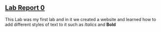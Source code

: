 


## [Lab Report 0](lab-report-1-week-0.html)

This Lab was my first lab and in it we created a website and learned how to add different styles of text to it such as *Italics* and **Bold**





